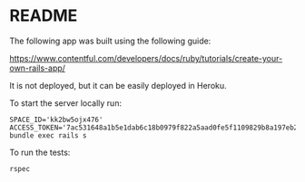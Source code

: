 # README

The following app was built using the following guide:

  https://www.contentful.com/developers/docs/ruby/tutorials/create-your-own-rails-app/

It is not deployed, but it can be easily deployed in Heroku.

To start the server locally run:

  ```
  SPACE_ID='kk2bw5ojx476' ACCESS_TOKEN='7ac531648a1b5e1dab6c18b0979f822a5aad0fe5f1109829b8a197eb2be4b84c' bundle exec rails s
  ```

To run the tests:

```
rspec
```
